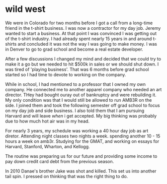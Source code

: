 # wild west
We were in Colorado for two months before I got a call from a long-time friend in the t-shirt business. I was now a contractor for my day job. Jeremy wanted to start a business. At that point I was convinced I was getting out of the t-shirt industry. I had already spent nearly 15 years in and around t-shirts and concluded it was not the way I was going to make money. I was in Denver to go to grad school and become a real estate developer.

After a few discussions I changed my mind and decided that we could try to make it a go but we needed to hit $500k in sales or we should shut down. I was tired of 'playing business'. That was 6 months before grad school started so I had time to devote to working on the company.

While in school, I had mentioned to a professor that I owned my own company. He connected me to another apparel company who needed an art director. THey had bought ouray out of bankruptcy and were rebuilding it. My only condition was that I would still be allowed to run AMB3R on the side. I joined them and took the following semester off grad school to focus on my day job and side business. I also told them that I am pursuing Harvard and will leave _when_ i get accepted. My big thinking was probably due to how much hot air was in my head.

For nearly 3 years, my schedule was working a 40 hour day job as art diretor. Attending night classes two nights a week. spending another 10 - 15 hours a week on amb3r. Studying for the GMAT, and working on essays for Harvard, Stanford, Wharton, and Kellogg.

The routine was preparing us for our future and providing some income to pay down credit card debt from the previous season.

In 2010 Danae's brother Jake was shot and killed. This set us into another tail spin. I pressed on thinking that was the right thing to do.
